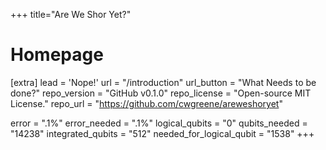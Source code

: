 +++
title="Are We Shor Yet?"

# Homepage
[extra]
lead = 'Nope!'
url = "/introduction"
url_button = "What Needs to be done?"
repo_version = "GitHub v0.1.0"
repo_license = "Open-source MIT License."
repo_url = "https://github.com/cwgreene/areweshoryet"

error = ".1%"
error_needed = ".1%"
logical_qubits = "0"
qubits_needed = "14238"
integrated_qubits = "512"
needed_for_logical_qubit = "1538"
+++
